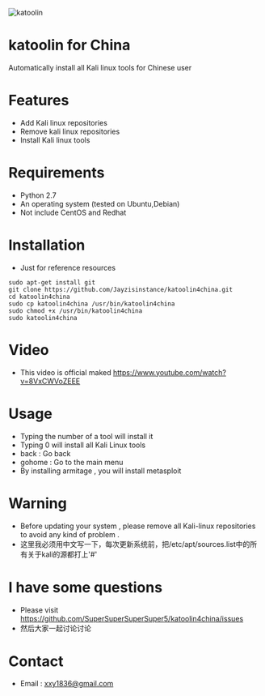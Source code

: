 ![katoolin](https://github.com/SuperSuperSuperSuper5/katoolin4china/blob/master/pic/2.png)
# katoolin for China
Automatically install all Kali linux tools for Chinese user

# Features
- Add Kali linux repositories
- Remove kali linux repositories
- Install Kali linux tools

# Requirements
- Python 2.7
- An operating system (tested on Ubuntu,Debian)
- Not include CentOS and Redhat

# Installation
- Just for reference resources

```
sudo apt-get install git
git clone https://github.com/Jayzisinstance/katoolin4china.git
cd katoolin4china
sudo cp katoolin4china /usr/bin/katoolin4china
sudo chmod +x /usr/bin/katoolin4china
sudo katoolin4china
``` 

# Video
- This video is official maked
https://www.youtube.com/watch?v=8VxCWVoZEEE

# Usage
- Typing the number of a tool will install it
- Typing 0 will install all Kali Linux tools
- back : Go back
- gohome : Go to the main menu
- By installing armitage , you will install metasploit

# Warning
- Before updating your system , please remove all Kali-linux repositories to avoid any kind of problem .
- 这里我必须用中文写一下，每次更新系统前，把/etc/apt/sources.list中的所有关于kali的源都打上'#'

# I have some questions
- Please visit https://github.com/SuperSuperSuperSuper5/katoolin4china/issues
- 然后大家一起讨论讨论

# Contact
- Email : xxy1836@gmail.com
